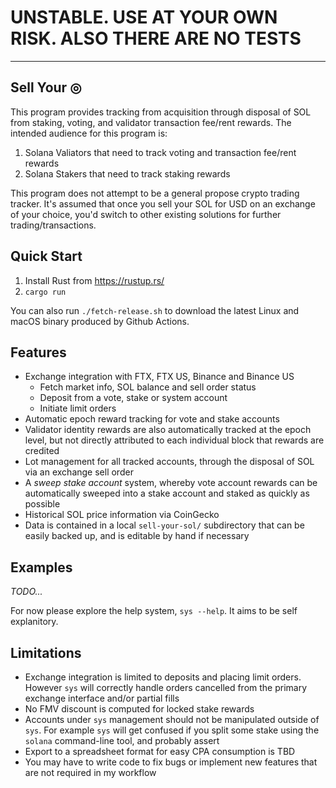 # UNSTABLE. USE AT YOUR OWN RISK. ALSO THERE ARE NO TESTS
-----

## Sell Your ◎

This program provides tracking from acquisition through disposal of SOL from staking, voting, and validator transaction fee/rent rewards.
The intended audience for this program is:
1. Solana Valiators that need to track voting and transaction fee/rent rewards
2. Solana Stakers that need to track staking rewards

This program does not attempt to be a general propose crypto trading tracker. It's assumed that once you sell your SOL for USD on an exchange of your choice, you'd switch to other existing solutions for further trading/transactions.

## Quick Start
1. Install Rust from https://rustup.rs/
2. `cargo run`

You can also run `./fetch-release.sh` to download the latest Linux and macOS binary produced by Github Actions.

## Features
* Exchange integration with FTX, FTX US, Binance and Binance US
  * Fetch market info, SOL balance and sell order status
  * Deposit from a vote, stake or system account
  * Initiate limit orders
* Automatic epoch reward tracking for vote and stake accounts
* Validator identity rewards are also automatically tracked at the epoch level, but not directly attributed to each individual block that rewards are credited
* Lot management for all tracked accounts, through the disposal of SOL via an exchange sell order
* A _sweep stake account_ system, whereby vote account rewards can be automatically sweeped into a stake account and staked as quickly as possible
* Historical SOL price information via CoinGecko
* Data is contained in a local `sell-your-sol/` subdirectory that can be easily backed up, and is editable by hand if necessary

## Examples
_TODO..._

For now please explore the help system, `sys --help`. It aims to be self explanitory.

## Limitations
* Exchange integration is limited to deposits and placing limit orders. However `sys` will correctly handle orders cancelled from the primary exchange interface and/or partial fills
* No FMV discount is computed for locked stake rewards
* Accounts under `sys` management should not be manipulated outside of `sys`.  For example `sys` will get confused if you split some stake using the `solana` command-line tool, and probably assert
* Export to a spreadsheet format for easy CPA consumption is TBD
* You may have to write code to fix bugs or implement new features that are not required in my workflow

